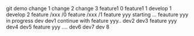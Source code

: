 git demo
change 1
change 2
change 3
feature1 0
feature1 1
develop 1
develop 2
feature /xxx /0
feature /xxx /1
feature yyy starting ...
feauture yyy in progress
dev
dev1
continue with feature yyy..
dev2
dev3
feature yyy
dev4
dev5
feature yyy ....
dev6
dev7
dev 8